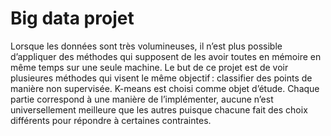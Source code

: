 # Big data projet

Lorsque les données sont très volumineuses, il n’est plus possible d’appliquer des méthodes qui supposent de les avoir toutes en mémoire en même temps sur une seule
machine.
Le but de ce projet est de voir plusieures méthodes qui visent le même objectif :
classifier des points de manière non supervisée. K-means est choisi comme objet d’étude. Chaque partie correspond à une manière de l’implémenter, aucune n’est
universellement meilleure que les autres puisque chacune fait des choix différents pour répondre à certaines contraintes.
